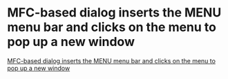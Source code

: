 # MFC-based dialog inserts the MENU menu bar and clicks on the menu to pop up a new window
[MFC-based dialog inserts the MENU menu bar and clicks on the menu to pop up a new window](https://aiwithcloud.com/2022/09/19/mfc_based_dialog_inserts_the_menu_menu_bar_and_clicks_on_the_menu_to_pop_up_a_new_window/)